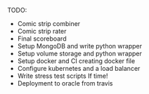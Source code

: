 TODO:
* Comic strip combiner
* Comic strip rater
* Final scoreboard
* Setup MongoDB and write python wrapper
* Setup volume storage and python wrapper
* Setup docker and CI creating docker file
* Configure kubernetes and a load balancer
* Write stress test scripts
If time!
* Deployment to oracle from travis
